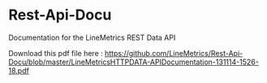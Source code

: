 Rest-Api-Docu
=============

Documentation for the LineMetrics REST Data API

Download this pdf file here : https://github.com/LineMetrics/Rest-Api-Docu/blob/master/LineMetricsHTTPDATA-APIDocumentation-131114-1526-18.pdf

